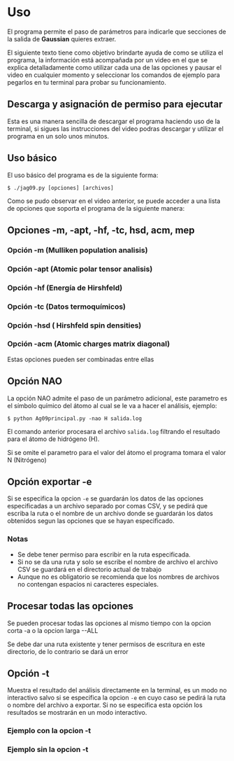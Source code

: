 
# Uso

El programa permite el paso de parámetros para indicarle que secciones de la salida de **Gaussian** quieres extraer.  

El siguiente texto tiene como objetivo brindarte ayuda de como se utiliza el programa, la información está acompañada por un video en el que se explica detalladamente como utilizar cada una de las opciones y  pausar el video en cualquier momento y seleccionar los comandos de ejemplo para pegarlos en tu terminal para probar su funcionamiento.  

## Descarga y asignación de permiso para ejecutar

Esta es una manera sencilla de descargar el programa haciendo uso de la terminal, si sigues las instrucciones del video podras descargar y utilizar el programa en un solo unos minutos.

<script src="https://asciinema.org/a/3iShTUdgTxjFslhUCyuk4SdMc.js" id="asciicast-3iShTUdgTxjFslhUCyuk4SdMc" async></script>

## Uso básico

El uso básico del programa es de la siguiente forma:

` $ ./jag09.py [opciones] [archivos] `  

Como se pudo observar en el video anterior, se puede acceder a una lista de opciones que soporta el programa de la siguiente manera:  

<script src="https://asciinema.org/a/1xLsTi5X4O7pHukn4TqQYAZJ8.js" id="asciicast-1xLsTi5X4O7pHukn4TqQYAZJ8" async></script>

## Opciones -m, -apt, -hf, -tc, hsd, acm, mep  

### Opción -m (Mulliken population analisis)  

<script src="https://asciinema.org/a/J5GHMyixymUKNpUwYIDa2DEoV.js" id="asciicast-J5GHMyixymUKNpUwYIDa2DEoV" async></script>

### Opción -apt (Atomic polar tensor analisis)  

<script src="https://asciinema.org/a/gDiZU16zTz09S9eQWYWy9juNM.js" id="asciicast-gDiZU16zTz09S9eQWYWy9juNM" async></script>

### Opción -hf (Energía de Hirshfeld)  

<script src="https://asciinema.org/a/OVgOTa42JPROOSEwaUrDz7dDT.js" id="asciicast-OVgOTa42JPROOSEwaUrDz7dDT" async></script>

### Opción -tc (Datos termoquímicos)  

<script src="https://asciinema.org/a/9RLu16qdfPO2NXiqth8Zc1G93.js" id="asciicast-9RLu16qdfPO2NXiqth8Zc1G93" async></script>

### Opción -hsd   ( Hirshfeld spin densities)

<script src="https://asciinema.org/a/HMwgeNVxfYkP5U19iKSfGxk6i.js" id="asciicast-HMwgeNVxfYkP5U19iKSfGxk6i" async></script>

### Opción -acm (Atomic charges matrix diagonal)

<script src="https://asciinema.org/a/dpAaZ53iBAqUinE2zuAWMK2rR.js" id="asciicast-dpAaZ53iBAqUinE2zuAWMK2rR" async></script>


Estas opciones pueden ser combinadas entre ellas


<script src="https://asciinema.org/a/IyELYw8hcxTMW8L9BnqWuBjA7.js" id="asciicast-IyELYw8hcxTMW8L9BnqWuBjA7" async></script>


## Opción NAO


La opción NAO admite el paso de un parámetro adicional, este parametro es el símbolo químico del átomo al cual se le va a hacer
el análisis, ejemplo:  

` $ python Ag09principal.py -nao H salida.log `  

El comando anterior procesara el archivo ` salida.log ` filtrando el resultado para el átomo de hidrógeno (H).

Si se omite el parametro para el valor del átomo el programa tomara el valor N (Nitrógeno)

## Opción exportar -e


Si se especifica la opcion ` -e ` se guardarán los datos de las opciones especificadas a un archivo separado por comas CSV, y se pedirá que escriba la ruta o el nombre de un archivo donde se guardarán los datos obtenidos segun las opciones que se hayan especificado.

<script src="https://asciinema.org/a/928rzEI7VoqBDj0JEgxAt1tQP.js" id="asciicast-928rzEI7VoqBDj0JEgxAt1tQP" async></script>

### Notas  

* Se debe tener permiso para escribir en la ruta especificada.
* Si no se da una ruta y solo se escribe el nombre de archivo el archivo CSV se guardará en el directorio actual de trabajo
* Aunque no es obligatorio se recomienda que los nombres de archivos no contengan espacios ni caracteres especiales.

## Procesar todas las opciones


Se pueden procesar todas las opciones al mismo tiempo con la opcion corta -a o la opcion larga --ALL

<script src="https://asciinema.org/a/XqYBLYVsG2RDCgik97aTt4cQp.js" id="asciicast-XqYBLYVsG2RDCgik97aTt4cQp" async></script>  

Se debe dar una ruta existente y tener permisos de escritura en este directorio, de lo contrario se dará un error  


## Opción -t


Muestra el resultado del análisis directamente en la terminal, es un modo no interactivo salvo si se especifica la opcion `-e`
en cuyo caso se pedirá la ruta o nombre del archivo a exportar.
Si no se especifica esta opción los resultados se mostrarán en un modo interactivo.

### Ejemplo con la opcion -t  

<script src="https://asciinema.org/a/A7mAanC41YN9tEZhxQq3eoiWr.js" id="asciicast-A7mAanC41YN9tEZhxQq3eoiWr" async></script>

### Ejemplo sin la opcion -t  

<script src="https://asciinema.org/a/MLW34JFR7aP9U9brs3fdiv2CR.js" id="asciicast-MLW34JFR7aP9U9brs3fdiv2CR" async></script>






